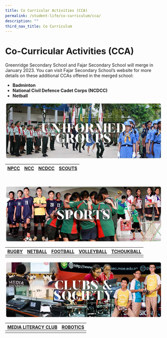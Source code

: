 ```yaml
---
title: Co Curricular Activities (CCA)
permalink: /student-life/co-curriculum/cca/
description: ""
third_nav_title: Co Curriculum
---
```

# **Co-Curricular Activities (CCA)**

Greenridge Secondary School and Fajar Secondary School will merge in January 2023. You can visit Fajar Secondary School’s website for more details on these additional CCAs offered in the merged school:  

*   **Badminton**
*   **National Civil Defence Cadet Corps (NCDCC)**
*   **Netball**


![](/images/RESIZED%20Banner_CCA_UG.jpg)

| [NPCC](/cca/uniformed-groups/npcc) | [NCC](/cca/uniformed-groups/ncc) | [NCDCC](/cca/uniformed-group/ncdcc)| [SCOUTS](/cca/uniformed-group/scouts) |
| --- | --- | --- | --- |
<br>

![](/images/RESIZED%20Banner_CCA_SPORTS.jpg)

| [RUGBY](/co-curriculum/cca/sports-and-games/rugby) | [NETBALL](/co-curriculum/cca/sports-and-games/football) |  [FOOTBALL](/co-curriculum/cca/sports-and-games/football) | [VOLLEYBALL](/co-curriculum/ca/sports-and-games/volleyball) | [TCHOUKBALL](/co-curriculum/cca/sports-and-games/tchoukball) |
| --- | --- | --- | --- |--- |
|  |  |  |  |

![](/images/RESIZED%20Banner_CCA_CLUBS&amp;SOCIETY.jpg)

| [MEDIA LITERACY CLUB](/co-curriculum/cca/clubs-n-society/media-literacy-club-mlc) | [ROBOTICS](/co-curriculum/cca/clubs-n-society/robotics) |
| --- | --- |
|  |  |